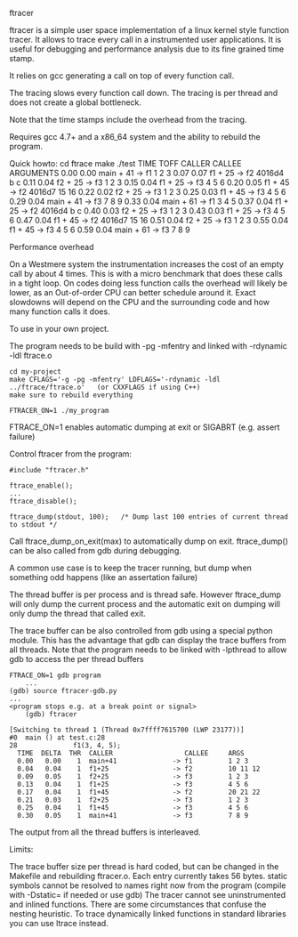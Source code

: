 ftracer

ftracer is a simple user space implementation of a linux kernel style function tracer.
It allows to trace every call in a instrumented user applications. It is useful
for debugging and performance analysis due to its fine grained time stamp.

It relies on gcc generating a call on top of every function call.

The tracing slows every function call down. The tracing is per thread and does
not create a global bottleneck.

Note that the time stamps include the overhead from the tracing.

Requires gcc 4.7+ and a x86_64 system and the ability to rebuild the program.

Quick howto:
     cd ftrace
     make
     ./test
     TIME      TOFF CALLER                       CALLEE               ARGUMENTS
     0.00      0.00 main + 41                 -> f1                   1 2 3
     0.07      0.07   f1 + 25                 -> f2                   4016d4 b c
     0.11      0.04     f2 + 25               -> f3                   1 2 3
     0.15      0.04   f1 + 25                 -> f3                   4 5 6
     0.20      0.05   f1 + 45                 -> f2                   4016d7 15 16
     0.22      0.02     f2 + 25               -> f3                   1 2 3
     0.25      0.03   f1 + 45                 -> f3                   4 5 6
     0.29      0.04 main + 41                 -> f3                   7 8 9
     0.33      0.04 main + 61                 -> f1                   3 4 5
     0.37      0.04   f1 + 25                 -> f2                   4016d4 b c
     0.40      0.03     f2 + 25               -> f3                   1 2 3
     0.43      0.03   f1 + 25                 -> f3                   4 5 6
     0.47      0.04   f1 + 45                 -> f2                   4016d7 15 16
     0.51      0.04     f2 + 25               -> f3                   1 2 3
     0.55      0.04   f1 + 45                 -> f3                   4 5 6
     0.59      0.04 main + 61                 -> f3                   7 8 9

Performance overhead

On a Westmere system the instrumentation increases the cost of an empty call by
about 4 times. This is with a micro benchmark that does these calls in a tight
loop. On codes doing less function calls the overhead will likely be lower,
as an Out-of-order CPU can better schedule around it.
Exact slowdowns will depend on the CPU and the surrounding code and how many
function calls it does.

To use in your own project. 

The program needs to be build with -pg -mfentry and linked with -rdynamic -ldl ftrace.o

	cd my-project
	make CFLAGS='-g -pg -mfentry' LDFLAGS='-rdynamic -ldl ../ftrace/ftrace.o'	(or CXXFLAGS if using C++)
	make sure to rebuild everything

	FTRACER_ON=1 ./my_program

FTRACE_ON=1 enables automatic dumping at exit or SIGABRT (e.g. assert failure)

Control ftracer from the program:

	#include "ftracer.h"

	ftrace_enable();
	...
	ftrace_disable();

	ftrace_dump(stdout, 100);	/* Dump last 100 entries of current thread to stdout */

Call ftrace_dump_on_exit(max) to automatically dump on exit. ftrace_dump() can be also 
called from gdb during debugging.

A common use case is to keep the tracer running, but dump when
something odd happens (like an assertation failure)

The thread buffer is per process and is thread safe. However
ftrace_dump will only dump the current process and the automatic exit
on dumping will only dump the thread that called exit.

The trace buffer can be also controlled from gdb using a special python module.
This has the advantage that gdb can display the trace buffers from all threads.
Note that the program needs to be linked with -lpthread to allow gdb to access
the per thread buffers

	FTRACE_ON=1 gdb program
        ...
	(gdb) source ftracer-gdb.py	
	...
	<program stops e.g. at a break point or signal>
        (gdb) ftracer

	[Switching to thread 1 (Thread 0x7ffff7615700 (LWP 23177))]
	#0  main () at test.c:28
	28              f1(3, 4, 5);
	  TIME  DELTA  THR  CALLER                  CALLEE     ARGS
	  0.00   0.00    1  main+41              -> f1         1 2 3
	  0.04   0.04    1  f1+25                -> f2         10 11 12
	  0.09   0.05    1  f2+25                -> f3         1 2 3
	  0.13   0.04    1  f1+25                -> f3         4 5 6
	  0.17   0.04    1  f1+45                -> f2         20 21 22
	  0.21   0.03    1  f2+25                -> f3         1 2 3
	  0.25   0.04    1  f1+45                -> f3         4 5 6
	  0.30   0.05    1  main+41              -> f3         7 8 9

The output from all the thread buffers is interleaved.

Limits:

The trace buffer size per thread is hard coded, but can be changed
in the Makefile and rebuilding ftracer.o. Each entry currently takes 56 bytes.
static symbols cannot be resolved to names right now from the program (compile with -Dstatic= if needed or use gdb)
The tracer cannot see uninstrumented and inlined functions.
There are some circumstances that confuse the nesting heuristic.
To trace dynamically linked functions in standard libraries you can use ltrace instead.


